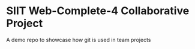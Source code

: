 # SIIT Web-Complete-4 Collaborative Project

A demo repo to showcase how git is used in team projects